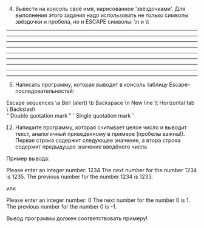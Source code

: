 4. Вывести на консоль своё имя, нарисованное 'звёздочками'. Для выполнения этого задания надо использовать не только 
символы звёздочки и пробела, но и ESCAPE символы: \n и \t

*       *         *         *       * *********
**      *        * *        **     ** *
* *     *       *   *       * *   * * *
*  *    *      *     *      *  * *  * *******
*   *   *     *       *     *   *   * *
*    *  *    ***********    *       * *
*     * *   *           *   *       * *
*      **  *             *  *       * *
*       * *               * *       * **********

5. Написать программу, которая выводит в консоль таблицу Escape-последовательностей:

Escape sequences
\a      Bell (alert)
\b      Backspace
\n      New line
\t      Horizontal tab
\\      Backslash \
\"      Double quotation mark "
\'      Single quotation mark '

12. Напишите программу, которая считывает целое число и выводит текст, аналогичный приведенному в примере
(пробелы важны!). Первая строка содержит следующее значение, а втора строка содержит предыдущее значение введёного
числа

Пример вывода:

Please enter an integer number: 1234
The next number for the number 1234 is 1235.
The previous number for the number 1234 is 1233.

или

Please enter an integer number: 0
The next number for the number 0 is 1.
The previous number for the number 0 is -1.

Вывод программы должен соответствовать примеру!
